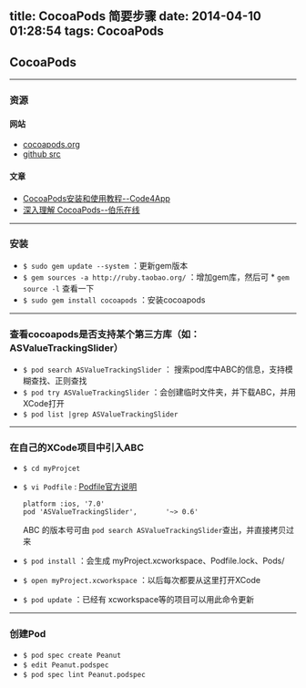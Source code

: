 title: CocoaPods 简要步骤
date: 2014-04-10 01:28:54
tags: CocoaPods
---

## CocoaPods

---
### 资源
#### 网站
*	[cocoapods.org](http://cocoapods.org)
*	[github src](https://github.com/CocoaPods/CocoaPods)

#### 文章
*	[CocoaPods安装和使用教程--Code4App](http://code4app.com/article/cocoapods-install-usage)
*	[深入理解 CocoaPods--伯乐在线](http://blog.jobbole.com/53365/)

---
### 安装
*	`$ sudo gem update --system` ：更新gem版本  
*	`$ gem sources -a http://ruby.taobao.org/` ：增加gem库，然后可 *	`gem source -l` 查看一下   
*	`$ sudo gem install cocoapods` ：安装cocoapods

---
### 查看cocoapods是否支持某个第三方库（如：ASValueTrackingSlider）
*	`$ pod search ASValueTrackingSlider` ： 搜索pod库中ABC的信息，支持模糊查找、正则查找
*	`$ pod try ASValueTrackingSlider` ：会创建临时文件夹，并下载ABC，并用XCode打开
*	`$ pod list |grep ASValueTrackingSlider` 

---
### 在自己的XCode项目中引入ABC
*	`$ cd myProjcet`
*	`$ vi Podfile`  : [Podfile官方说明](http://guides.cocoapods.org/using/the-podfile.html)

        platform :ios, '7.0'  
	    pod 'ASValueTrackingSlider',       '~> 0.6'   
	ABC 的版本号可由 `pod search ASValueTrackingSlider`查出，并直接拷贝过来
*	`$ pod install`  ：会生成 myProject.xcworkspace、Podfile.lock、Pods/
*	`$ open myProject.xcworkspace` ：以后每次都要从这里打开XCode
*	`$ pod update` ：已经有 xcworkspace等的项目可以用此命令更新

---
### 创建Pod
*	`$ pod spec create Peanut`
*	`$ edit Peanut.podspec`
*	`$ pod spec lint Peanut.podspec`